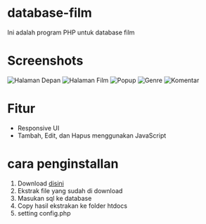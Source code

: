 # database-film
Ini adalah program PHP untuk database film

# Screenshots
![Halaman Depan](https://i.ibb.co/HPKjCkw/1-film.jpg)
![Halaman Film](https://i.ibb.co/BgwksjC/2-film.jpg)
![Popup](https://i.ibb.co/RbZcRdT/3-film.jpg)
![Genre](https://i.ibb.co/x3Ks3JJ/4-film.jpg)
![Komentar](https://i.ibb.co/r3S58Dn/5-film.jpg)

# Fitur
- Responsive UI
- Tambah, Edit, dan Hapus menggunakan JavaScript

# cara penginstallan
1. Download [disini](https://github.com/rifaldi34/database-film/archive/master.zip)
2. Ekstrak file yang sudah di download
3. Masukan sql ke database
4. Copy hasil ekstrakan ke folder htdocs
5. setting config.php
